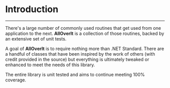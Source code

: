 # Introduction
---
There's a large number of commonly used routines that get used from one application to the next. **AllOverIt** is a collection of those routines, backed by an extensive set of unit tests.

A goal of **AllOverIt** is to require nothing more than .NET Standard. There are a handful of classes that have been inspired by the work of others (with credit provided in the source) but everything is ultimately tweaked or enhanced to meet the needs of this library.

The entire library is unit tested and aims to continue meeting 100% coverage.